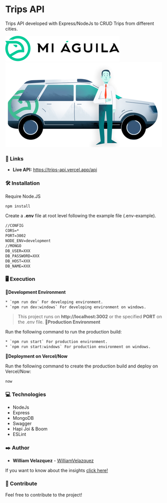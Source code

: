 # Trips API

Trips API developed with Express/NodeJs to CRUD Trips from different cities.

![MiÁguila](./.readme-static/logo.svg)
![Conductor](./.readme-static/conductor.png)

### 🚀 Links

 * **Live API:** https://trips-api.vercel.app/api


### 🛠️ Installation

Require Node.JS
```
npm install
```

Create a **.env** file at root level following the example file (.env-example).
```
//CONFIG
CORS=*
PORT=3002
NODE_ENV=development
//MONGO
DB_USER=XXX
DB_PASSWORD=XXX
DB_HOST=XXX
DB_NAME=XXX
```

### 🖥 Execution

📌**Development Environment**
```
* `npm run dev` For developing environment.
* `npm run dev:windows` For developing environment on windows.
```

>This project runs on **http://localhost:3002** or the specified **PORT** on the .env file.
📌**Production Environment**

Run the following command to run the production build:
```
* `npm run start` For production environment.
* `npm run start:windows` For production environment on windows.
```

📌**Deployment on Vercel/Now**

Run the following command to create the production build and deploy on Vercel/Now:
```
now
```

### 💻 Technologies

  * NodeJs
  * Express
  * MongoDB
  * Swagger
  * Hapi Joi & Boom
  * ESLint


### ✒️ Author

* **William Velazquez** - [WilliamVelazquez](https://github.com/WilliamVelazquez)

If you want to know about the insights [click here!](https://github.com/WilliamVelazquez/terapify-api/pulse/monthly)

### 🎁 Contribute

Feel free to contribute to the project!